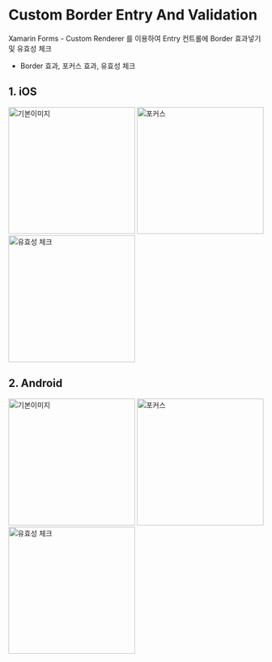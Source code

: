# Custom Border Entry And Validation
Xamarin Forms - Custom Renderer 를 이용하여 Entry 컨트롤에 Border 효과넣기 및 유효성 체크
- Border 효과, 포커스 효과, 유효성 체크

## 1. iOS
<div>
<img src="https://github.com/imagef5/CustomBorderEntryAndValidation-Xamarin_Forms/blob/master/docs/ios_customentry_1.png"  alt="기본이미지" width="250px"/>
<img src="https://github.com/imagef5/CustomBorderEntryAndValidation-Xamarin_Forms/blob/master/docs/ios_customentry_2.png"  alt="포커스" width="250px"/>
<img src="https://github.com/imagef5/CustomBorderEntryAndValidation-Xamarin_Forms/blob/master/docs/ios_customentry_3.png"  alt="유효성 체크" width="250px"/>
</div>

## 2. Android
<div>
<img src="https://github.com/imagef5/CustomBorderEntryAndValidation-Xamarin_Forms/blob/master/docs/android_customentry_1.png"  alt="기본이미지" width="250px"/>
<img src="https://github.com/imagef5/CustomBorderEntryAndValidation-Xamarin_Forms/blob/master/docs/android_customentry_2.png"  alt="포커스" width="250px"/>
<img src="https://github.com/imagef5/CustomBorderEntryAndValidation-Xamarin_Forms/blob/master/docs/android_customentry_3.png"  alt="유효성 체크" width="250px"/>
</div>
